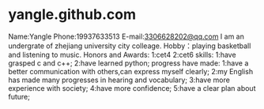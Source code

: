 # yangle.github.com
Name:Yangle
Phone:19937633513
E-mail:3306628202@qq.com
I am an undergrate of zhejiang university city colleage.
Hobby：playing basketball and listening to music.
Honors and Awards:
1:cet4
2:cet6
skills:
1:have grasped c and c++;
2:have learned python;
progress have made:
1:have a better communication with others,can express myself clearly;
2:my English has made many progresses in hearing and vocabulary;
3:have more experience with society;
4:have more confidence;
5:have a clear plan about future;
